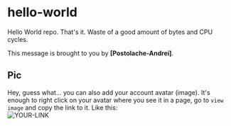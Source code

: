 # hello-world

Hello World repo. That's it. Waste of a good amount of bytes and CPU cycles.

This message is brought to you by **[Postolache-Andrei]**.

## Pic

Hey, guess what... you can also add your account avatar (image). It's enough to right click on your avatar where you see it in a page, go to `view image` and copy the link to it.
Like this:  
![YOUR-LINK](https://avatars2.githubusercontent.com/u/7242607?s=60&v=4)
